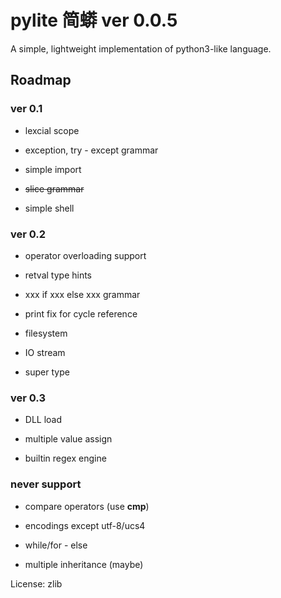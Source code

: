 
# pylite 简蟒 ver 0.0.5

A simple, lightweight implementation of python3-like language.

## Roadmap

### ver 0.1

* lexcial scope

* exception, try - except grammar

* simple import

* ~~slice grammar~~

* simple shell


### ver 0.2

* operator overloading support

* retval type hints

* xxx if xxx else xxx grammar

* print fix for cycle reference

* filesystem

* IO stream

* super type


### ver 0.3

* DLL load

* multiple value assign

* builtin regex engine


### never support

* compare operators (use __cmp__)

* encodings except utf-8/ucs4

* while/for - else 

* multiple inheritance (maybe)


License: zlib
